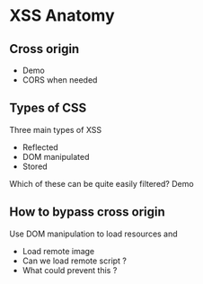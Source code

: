 
# XSS Anatomy

## Cross origin

* Demo
* CORS when needed

## Types of CSS

Three main types of XSS
* Reflected
* DOM manipulated
* Stored

Which of these can be quite easily filtered? Demo

## How to bypass cross origin

Use DOM manipulation to load resources and
* Load remote image
* Can we load remote script ?
* What could prevent this ?
